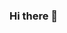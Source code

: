 ### Hi there 👋

<!--
**hadinajafi/hadinajafi** is a ✨ _special_ ✨ repository because its `README.md` (this file) appears on your GitHub profile.

Here are some ideas to get you started:

- 🔭 I’m currently working on SQLib, which is a simple criteria builder for JDBC.
- 🌱 I’m currently learning Spring framewrok.
- 👯 I’m looking to collaborate on Java projects, & I do some side programming with JS/TS.
- 📫 How to reach me: hadinajafi.77@gmail.com
- ⚡ Fun: I'm in love with some video games like Arma 3, & Cities skylines.
-->
